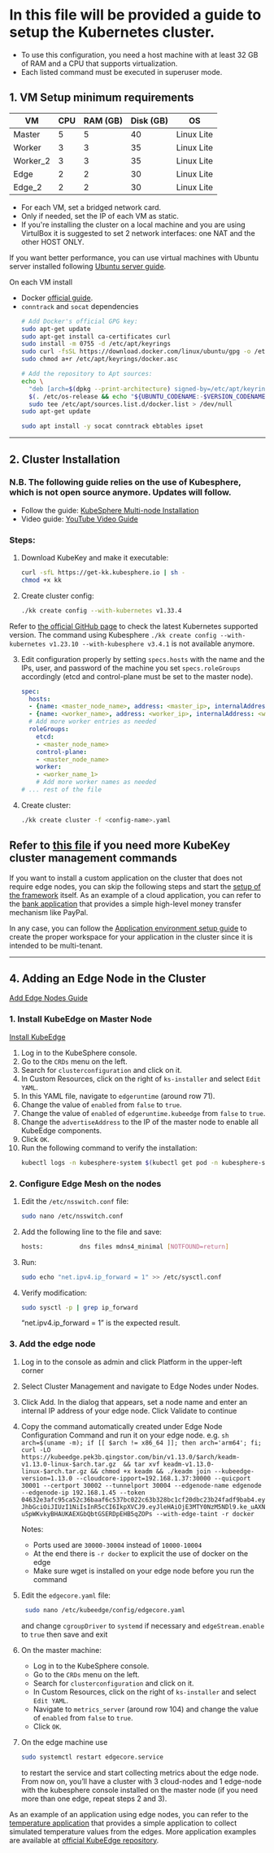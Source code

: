 # In this file will be provided a guide to setup the Kubernetes cluster.

- To use this configuration, you need a host machine with at least 32 GB of RAM and a CPU that supports virtualization.
- Each listed command must be executed in superuser mode.

## 1. VM Setup minimum requirements

| VM       | CPU | RAM (GB) | Disk (GB) | OS        |
|----------|-----|----------|-----------|-----------|
| Master   | 5   | 5        | 40        | Linux Lite|
| Worker   | 3   | 3        | 35        | Linux Lite|
| Worker_2 | 3   | 3        | 35        | Linux Lite|
| Edge     | 2   | 2        | 30        | Linux Lite|
| Edge_2   | 2   | 2        | 30        | Linux Lite|

- For each VM, set a bridged network card.
- Only if needed, set the IP of each VM as static.
- If you're installing the cluster on a local machine and you are using VirtulBox it is suggested to set 2 network interfaces: one NAT and the other HOST ONLY. 

If you want better performance, you can use virtual machines with Ubuntu server installed following [Ubuntu server guide](Ubuntu_Server.md).

On each VM install
- Docker [official guide](https://docs.docker.com/engine/install/ubuntu/).
- `conntrack` and `socat` dependencies
    ```sh
    # Add Docker's official GPG key:
    sudo apt-get update
    sudo apt-get install ca-certificates curl
    sudo install -m 0755 -d /etc/apt/keyrings
    sudo curl -fsSL https://download.docker.com/linux/ubuntu/gpg -o /etc/apt/keyrings/docker.asc
    sudo chmod a+r /etc/apt/keyrings/docker.asc

    # Add the repository to Apt sources:
    echo \
      "deb [arch=$(dpkg --print-architecture) signed-by=/etc/apt/keyrings/docker.asc] https://download.docker.com/linux/ubuntu \
      $(. /etc/os-release && echo "${UBUNTU_CODENAME:-$VERSION_CODENAME}") stable" | \
      sudo tee /etc/apt/sources.list.d/docker.list > /dev/null
    sudo apt-get update

    sudo apt install -y socat conntrack ebtables ipset
    ```
---    
## 2. Cluster Installation
### N.B. The following guide relies on the use of Kubesphere, which is not open source anymore. Updates will follow.
- Follow the guide: [KubeSphere Multi-node Installation](https://kubesphere.io/docs/v3.4/installing-on-linux/introduction/multioverview/)
- Video guide: [YouTube Video Guide](https://www.youtube.com/watch?v=nYOYk3VTSgo)

### Steps:
1. Download KubeKey and make it executable:

    ```sh
    curl -sfL https://get-kk.kubesphere.io | sh -
    chmod +x kk
    ```

2. Create cluster config:

    ```sh
    ./kk create config --with-kubernetes v1.33.4
    ```
Refer to [the official GitHub page](https://github.com/kubesphere/kubekey/blob/master/docs/kubernetes-versions.md) to check the latest Kubernetes supported version.
The command using Kubesphere `./kk create config --with-kubernetes v1.23.10 --with-kubesphere v3.4.1` is not available anymore.

3. Edit configuration properly by setting `specs.hosts` with the name and the IPs, user, and password of the machine you set `specs.roleGroups` accordingly (etcd and control-plane must be set to the master node).
    ```yaml
    spec:
      hosts:
      - {name: <master_node_name>, address: <master_ip>, internalAddress: <master_ip>, user: <master_username>, password: "<password>"}
      - {name: <worker_name>, address: <worker_ip>, internalAddress: <worker_ip>, user: <worker_username>, password: "<password>"}
      # Add more worker entries as needed
      roleGroups:
        etcd:
        - <master_node_name>
        control-plane:
        - <master_node_name>
        worker:
        - <worker_name_1>
        # Add more worker names as needed
    # ... rest of the file
    ```
4. Create cluster:

    ```sh
    ./kk create cluster -f <config-name>.yaml
    ```
Refer to [this file](KubeKey_CMD.md) if you need more KubeKey cluster management commands
---

If you want to install a custom application on the cluster that does not require edge nodes, you can skip the following steps and start the [setup of the framework](Framework_setup.md) itself. As an example of a cloud application, you can refer to the [bank application](Bank_setup.md) that provides a simple high-level money transfer mechanism like PayPal.

In any case, you can follow the [Application environment setup guide](Applications_environment.md) to create the proper workspace for your application in the cluster since it is intended to be multi-tenant.

---
## 4. Adding an Edge Node in the Cluster
[Add Edge Nodes Guide](https://www.kubesphere.io/docs/v3.4/installing-on-linux/cluster-operation/add-edge-nodes/)

### 1. Install KubeEdge on Master Node
[Install KubeEdge](https://www.kubesphere.io/docs/v3.4/pluggable-components/kubeedge/)
1. Log in to the KubeSphere console.
2. Go to the `CRDs` menu on the left.
3. Search for `clusterconfiguration` and click on it.
4. In Custom Resources, click on the right of `ks-installer` and select `Edit YAML`.
5. In this YAML file, navigate to `edgeruntime` (around row 71).
6. Change the value of `enabled` from `false` to `true`.
7. Change the value of `enabled` of `edgeruntime.kubeedge` from `false` to `true`.
8. Change the `advertiseAddress` to the IP of the master node to enable all KubeEdge components.
9. Click `OK`.
10. Run the following command to verify the installation:
    ```sh
    kubectl logs -n kubesphere-system $(kubectl get pod -n kubesphere-system -l 'app in (ks-install, ks-installer)' -o jsonpath='{.items[0].metadata.name}') -f
    ```
    
### 2. Configure Edge Mesh on the nodes
1. Edit the `/etc/nsswitch.conf` file:
    ```sh
    sudo nano /etc/nsswitch.conf
    ```
2. Add the following line to the file and save:
    ```sh
    hosts:          dns files mdns4_minimal [NOTFOUND=return]
    ```
3. Run:
    ```sh
    sudo echo "net.ipv4.ip_forward = 1" >> /etc/sysctl.conf
    ```
4. Verify modification:
    ```sh
    sudo sysctl -p | grep ip_forward
    ```
    “net.ipv4.ip_forward = 1” is the expected result. 

### 3. Add the edge node
1. Log in to the console as admin and click Platform in the upper-left corner
2. Select Cluster Management and navigate to Edge Nodes under Nodes.
3. Click Add. In the dialog that appears, set a node name and enter an internal IP address of your edge node. Click Validate to continue
4. Copy the command automatically created under Edge Node Configuration Command and run it on your edge node.
e.g.
        ```sh
        arch=$(uname -m); if [[ $arch != x86_64 ]]; then arch='arm64'; fi;  curl -LO https://kubeedge.pek3b.qingstor.com/bin/v1.13.0/$arch/keadm-v1.13.0-linux-$arch.tar.gz  && tar xvf keadm-v1.13.0-linux-$arch.tar.gz && chmod +x keadm && ./keadm join --kubeedge-version=1.13.0 --cloudcore-ipport=192.168.1.37:30000 --quicport 30001 --certport 30002 --tunnelport 30004 --edgenode-name edgenode --edgenode-ip 192.168.1.45 --token 04632e3afc95ca52c36baaf6c537bc022c63b328bc1cf20dbc23b24fadf9bab4.eyJhbGciOiJIUzI1NiIsInR5cCI6IkpXVCJ9.eyJleHAiOjE3MTY0NzM5NDl9.ke_uAXNu5pWKvkyBHAUKAEXGbQbtGSERDpEHB5qZOPs --with-edge-taint -r docker
        ```

    Notes:
    - Ports used are `30000-30004` instead of `10000-10004`
    - At the end there is `-r docker` to explicit the use of docker on the edge 
    - Make sure wget is installed on your edge node before you run the command
5. Edit the `edgecore.yaml` file:
   ```sh
    sudo nano /etc/kubeedge/config/edgecore.yaml 
    ```
   and change `cgroupDriver` to `systemd` if necessary and  `edgeStream.enable` to `true` then save and exit
6. On the master machine:
    - Log in to the KubeSphere console.
    - Go to the `CRDs` menu on the left.
    - Search for `clusterconfiguration` and click on it.
    - In Custom Resources, click on the right of `ks-installer` and select `Edit YAML`.
    - Navigate to `metrics_server` (around row 104) and change the value of `enabled` from `false` to `true`.
    - Click `OK`.
7. On the edge machine use
    ```sh
    sudo systemctl restart edgecore.service
    ```
    to restart the service and start collecting metrics about the edge node.
From now on, you’ll have a cluster with 3 cloud-nodes and 1 edge-node with the kubesphere console installed on the master node (if you need more than one edge, repeat steps 2 and 3).

As an example of an application using edge nodes, you can refer to the [temperature application](Temp_setup.md) that provides a simple application to collect simulated temperature values from the edges. More application examples are available at [official KubeEdge repository](https://github.com/kubeedge/examples).

